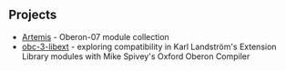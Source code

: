 
Projects
--------

+ [Artemis](/Artemis) - Oberon-07 module collection
+ [obc-3-libext](https://github.com/rsdoiel/obc-3-libext) - exploring compatibility in Karl Landström's Extension Library modules with Mike Spivey's Oxford Oberon Compiler

